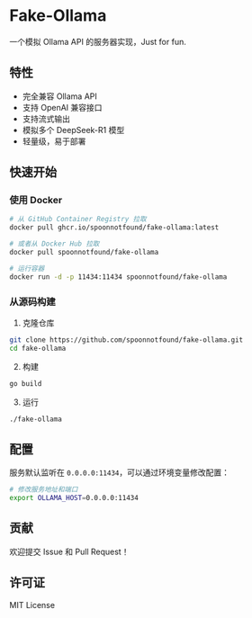 # Fake-Ollama

一个模拟 Ollama API 的服务器实现，Just for fun.

## 特性

- 完全兼容 Ollama API
- 支持 OpenAI 兼容接口
- 支持流式输出
- 模拟多个 DeepSeek-R1 模型
- 轻量级，易于部署

## 快速开始

### 使用 Docker

```bash
# 从 GitHub Container Registry 拉取
docker pull ghcr.io/spoonnotfound/fake-ollama:latest

# 或者从 Docker Hub 拉取
docker pull spoonnotfound/fake-ollama

# 运行容器
docker run -d -p 11434:11434 spoonnotfound/fake-ollama
```

### 从源码构建

1. 克隆仓库
```bash
git clone https://github.com/spoonnotfound/fake-ollama.git
cd fake-ollama
```

2. 构建
```bash
go build
```

3. 运行
```bash
./fake-ollama
```

## 配置

服务默认监听在 `0.0.0.0:11434`，可以通过环境变量修改配置：

```bash
# 修改服务地址和端口
export OLLAMA_HOST=0.0.0.0:11434
```

## 贡献

欢迎提交 Issue 和 Pull Request！

## 许可证

MIT License
